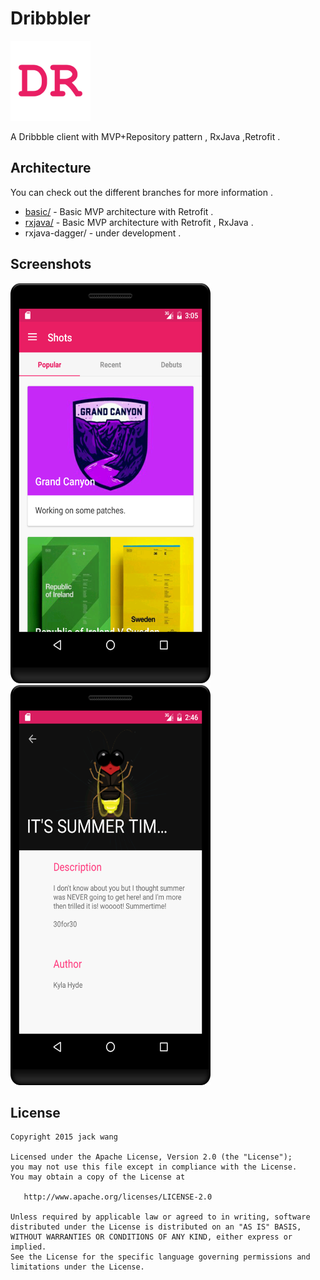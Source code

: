 # Dribbbler

<img src="screenshots/ic_launcher.png" width="128" height="128" />

A  Dribbble client with  MVP+Repository pattern , RxJava ,Retrofit . 

## Architecture

You can check out the different branches for more information .

- [basic/](https://github.com/81813780/Dribbbler/tree/basic) - Basic MVP architecture with Retrofit .
- [rxjava/](https://github.com/81813780/Dribbbler/tree/rxjava) - Basic MVP architecture with Retrofit , RxJava .
- rxjava-dagger/ - under development .

## Screenshots

<img src="screenshots/device-2016-06-14-110556.png" width="320" height="640" />   

<img src="screenshots/device-2016-06-14-104656.png"  width="320" height="640"/>

## License
```
Copyright 2015 jack wang

Licensed under the Apache License, Version 2.0 (the "License");
you may not use this file except in compliance with the License.
You may obtain a copy of the License at

   http://www.apache.org/licenses/LICENSE-2.0

Unless required by applicable law or agreed to in writing, software
distributed under the License is distributed on an "AS IS" BASIS,
WITHOUT WARRANTIES OR CONDITIONS OF ANY KIND, either express or implied.
See the License for the specific language governing permissions and
limitations under the License.
```
